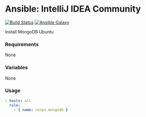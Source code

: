 # Ansible: IntelliJ IDEA Community

[![Build Status](https://travis-ci.org/nsops/ansible-mongodb.svg?branch=master)](https://travis-ci.org/nsops/ansible-mongodb) [![Ansible Galaxy](http://img.shields.io/badge/galaxy-nsops.mongodb-blue.svg?style=flat)](https://galaxy.ansible.com/nsops/mongodb/)

Install MongoDB Ubuntu

### Requirements
None

### Variables
None

### Usage
```yaml
- hosts: all
  role:
    - { name: nsops.mongodb }
```
